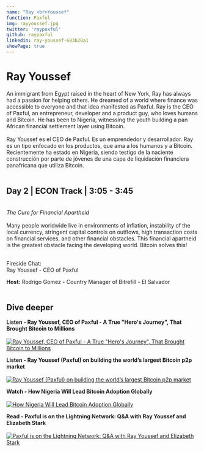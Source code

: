 ```yaml
---
name: "Ray <br>Youssef"
function: Paxful
img: rayyoussef.jpg
twitter: 'raypaxful'
github: raypaxful
linkedin: ray-youssef-683b20a1
showPage: true
---
```


# Ray Youssef
 
An immigrant from Egypt raised in the heart of New York, Ray has always had a passion for helping others. He dreamed of a world where finance was accessible to everyone and that idea manifested as Paxful. Ray is the CEO of Paxful, an entrepreneur, developer and a product guy, who loves humans and Bitcoin. He has been to Nigeria, witnessing the youth building a pan African financial settlement layer using ‪Bitcoin.
<br><br>
Ray Youssef es el CEO de Paxful. Es un emprendedor y desarrollador. Ray es un tipo enfocado en los productos, que ama a los humanos y a Bitcoin. Recientemente ha estado en Nigeria, siendo testigo de la naciente construcción por parte de jóvenes de una capa de liquidación financiera panafricana que utiliza ‪Bitcoin.
<br><br>

## Day 2 | ECON Track | 3:05 - 3:45
<br>
<i>The Cure for Financial Apartheid</i><br><br>
Many people worldwide live in environments of inflation, instability of the local currency, stringent capital controls on outflows, high transaction costs on financial services, and other financial obstacles. This financial apartheid is the greatest obstacle facing the developing world. 
Bitcoin solves this!<br><br>

Fireside Chat: <br>
Ray Youssef - CEO of Paxful

<b>Host:</b> Rodrigo Gomez - Country Manager of Bitrefill - El Salvador
<br><br>

## Dive deeper


<div class="grid grid-cols-1 md:grid-cols-2 gap-5">
<div class="p-3 my-2">

**Listen - Ray Youssef, CEO of Paxful - A True "Hero's Journey", That Brought Bitcoin to Millions** <br><br>
[ ![Ray Youssef, CEO of Paxful - A True "Hero's Journey", That Brought Bitcoin to Millions](/2021/content/ray_rapid.png)](https://anchor.fm/john-vallis/episodes/Ray-Youssef--CEO-of-Paxful---A-True-Heros-Journey--That-Brought-Bitcoin-to-Millions-e14qr89/)
</div>

<div class="p-3 my-2">

**Listen - Ray Youssef (Paxful) on building the world’s largest Bitcoin p2p market** <br><br>
[ ![Ray Youssef (Paxful) on building the world’s largest Bitcoin p2p market](/2021/content/ray_otb.png)](https://onthebrink-podcast.com/ray-youssef-paxful/)
</div>

<div class="p-3 my-2">

**Watch - How Nigeria Will Lead Bitcoin Adoption Globally** <br><br>
[ ![How Nigeria Will Lead Bitcoin Adoption Globally](/2021/content/ray_africa.png)](https://www.youtube.com/watch?v=s9b_yL9P3UU/)
</div>

<div class="p-3 my-2">

**Read - Paxful is on the Lightning Network: Q&A with Ray Youssef and Elizabeth Stark** <br><br>
[ ![Paxful is on the Lightning Network: Q&A with Ray Youssef and Elizabeth Stark](/2021/content/ray_lightning.png)](https://paxful.com/blog/lightning-network-announcement/)
</div>

</div>

<br>
